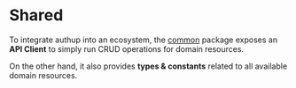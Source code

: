 # Shared

To integrate authup into an ecosystem, the [common](../packages/common/index.md) package exposes an **API Client** to 
simply run CRUD operations for domain resources.

On the other hand, it also provides **types & constants** related to all available domain resources.
